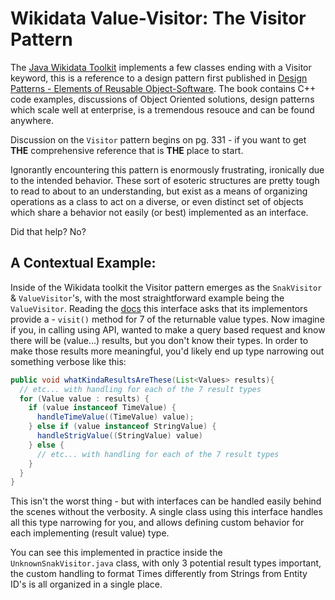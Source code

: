# Wikidata Value-Visitor: The Visitor Pattern

The [Java Wikidata Toolkit](https://github.com/Wikidata/Wikidata-Toolkit) implements a few classes ending with a Visitor keyword, this is a reference to a  design pattern first published in [Design Patterns - Elements of Reusable Object-Software](https://en.wikipedia.org/wiki/Design_Patterns). The book contains C++ code examples, discussions of Object Oriented solutions, design patterns which scale well at enterprise, is a tremendous resouce and can be found anywhere. 

Discussion on the `Visitor` pattern begins on pg. 331 - if you want to get **THE** comprehensive reference that is **THE** place to start. 

Ignorantly encountering this pattern is enormously frustrating, ironically due to the intended behavior. These sort of esoteric structures are pretty tough to read to about to an understanding, but exist as a means of organizing operations as a class to act on a diverse, or even distinct set of objects which share a behavior not easily (or best) implemented as an interface.

Did that help? No?

## A Contextual Example: 

Inside of the Wikidata toolkit the Visitor pattern emerges as the `SnakVisitor` & `ValueVisitor`'s, with the most straightforward example being the `ValueVisitor`. Reading the [docs](https://wikidata.github.io/Wikidata-Toolkit/org/wikidata/wdtk/datamodel/interfaces/ValueVisitor.html) this interface asks that its implementors provide a - `visit()` method for 7 of the returnable value types. Now imagine if you, in calling using API, wanted to make a query based request and know there will be (value...) results, but you don't know their types. In order to make those results more meaningful, you'd likely end up type narrowing out something verbose like this:  

```java
public void whatKindaResultsAreThese(List<Values> results){
  // etc... with handling for each of the 7 result types
  for (Value value : results) { 
    if (value instanceof TimeValue) {
      handleTimeValue((TimeValue) value);
    } else if (value instanceof StringValue) {
      handleStrigValue((StringValue) value)
    } else {
      // etc... with handling for each of the 7 result types
    }
  }
}
```

This isn't the worst thing - but with interfaces can be handled easily behind the scenes without the verbosity. A single class using this interface handles all this type narrowing for you, and allows defining custom behavior for each implementing (result value) type. 

You can see this implemented in practice inside the `UnknownSnakVisitor.java` class, with only 3 potential result types important, the custom handling to format Times differently from Strings from Entity ID's is all organized in a single place.